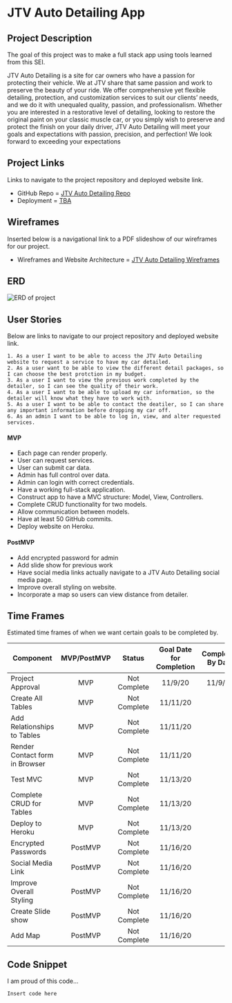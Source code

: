 # JTV Auto Detailing App

## Project Description

The goal of this project was to make a full stack app using tools learned from this SEI.  

JTV Auto Detailing is a site for car owners who have a passion for protecting their vehicle. We at JTV share that same passion and work to preserve the beauty of your ride. We offer comprehensive yet flexible detailing, protection, and customization services to suit our clients’ needs, and we do it with unequaled quality, passion, and professionalism. Whether you are interested in a restorative level of detailing, looking to restore the original paint on your classic muscle car, or you simply wish to preserve and protect the finish on your daily driver, JTV Auto Detailing will meet your goals and expectations with passion, precision, and perfection! We look forward to exceeding your expectations

## Project Links

Links to navigate to the project repository and deployed website link. 

- GitHub Repo = [JTV Auto Detailing Repo](https://github.com/Jonny2424/JTVAutoDetailing)
- Deployment = [TBA]() 

## Wireframes

Inserted below is a navigational link to a PDF slideshow of our wireframes for our project.

- Wireframes and Website Architecture = [JTV Auto Detailing Wireframes](https://docs.google.com/presentation/d/1hKDQry8jhGIIsAzt4RU7GAvs33cfLsOFxE6a6iSOaH0/edit?usp=sharing)

## ERD

![ERD of project](https://i.imgur.com/aTd8hUC.png)

## User Stories

Below are links to navigate to our project repository and deployed website link. 

	1. As a user I want to be able to access the JTV Auto Detailing website to request a service to have my car detailed.
	2. As a user want to be able to view the different detail packages, so I can choose the best protction in my budget.
	3. As a user I want to view the previous work completed by the detailer, so I can see the quality of their work.
	4. As a user I want to be able to upload my car information, so the detailer will know what they have to work with.
	5. As a user I want to be able to contact the deatiler, so I can share any important information before dropping my car off.
  	6. As an admin I want to be able to log in, view, and alter requested services.

#### MVP
- Each page can render properly.
- User can request services. 
- User can submit car data.
- Admin has full control over data.
- Admin can login with correct credentials.
- Have a working full-stack application.
- Construct app to have a MVC structure: Model, View, Controllers.
- Complete CRUD functionality for two models. 
- Allow communication between models.
- Have at least 50 GitHub commits.
- Deploy website on Heroku.


#### PostMVP 
- Add encrypted password for admin
- Add slide show for previous work
- Have social media links actually navigate to a JTV Auto Detailing social media page.
- Improve overall styling on website. 
- Incorporate a map so users can view distance from detailer.


## Time Frames

Estimated time frames of when we want certain goals to be completed by. 

| Component | MVP/PostMVP | Status | Goal Date for Completion | Completed By Date |
| --- | :---: | :---: | :---: | :---: |
| Project Approval | MVP | Not Complete | 11/9/20 | 11/9/20 |
| Create All Tables | MVP | Not Complete | 11/11/20 |  |
| Add Relationships to Tables | MVP | Not Complete | 11/11/20 |  |
| Render Contact form in Browser | MVP | Not Complete | 11/11/20 |  |
| Test MVC  | MVP | Not Complete | 11/13/20 |  |
| Complete CRUD for Tables  | MVP | Not Complete | 11/13/20 |  |
| Deploy to Heroku  | MVP | Not Complete | 11/13/20 |  |
| Encrypted Passwords  | PostMVP | Not Complete | 11/16/20 |  |
| Social Media Link | PostMVP | Not Complete | 11/16/20 |  |
| Improve Overall Styling | PostMVP | Not Complete | 11/16/20 |  |
| Create Slide show | PostMVP | Not Complete | 11/16/20 |  |
| Add Map | PostMVP | Not Complete | 11/16/20|  |


## Code Snippet  

I am proud of this code... 

```
Insert code here

```
